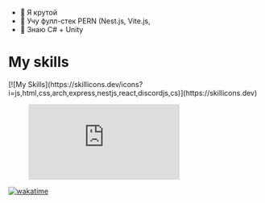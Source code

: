 <ul>
  <li>👀 Я крутой</li>
  <li>🌱 Учу фулл-стек PERN (Nest.js, Vite.js, </li>
  <li>💞️ Знаю C# + Unity<br></li>
</ul>
<h1>My skills</h1>
[![My Skills](https://skillicons.dev/icons?i=js,html,css,arch,express,nestjs,react,discordjs,cs)](https://skillicons.dev)

<figure>
  <embed src="https://wakatime.com/share/@flyen256/b0e086fe-f2fa-462f-8952-2a05ad584524.svg"></embed>
</figure>

[![wakatime](https://wakatime.com/badge/user/050e9fd9-87b4-47e3-a827-eda8b2bde1a6.svg)](https://wakatime.com/@050e9fd9-87b4-47e3-a827-eda8b2bde1a6)<br/>
